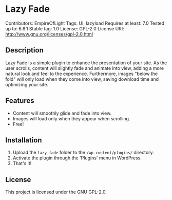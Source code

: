 # Lazy Fade

Contributors: EmpireOfLight
Tags: UI, lazyload
Requires at least: 7.0
Tested up to: 6.8.1
Stable tag: 1.0
License: GPL-2.0
License URI: http://www.gnu.org/licenses/gpl-2.0.html

## Description

Lazy Fade is a simple plugin to enhance the presentation of your site. As the user scrolls, content will slightly fade and animate into view, adding a more natural look and feel to the experience. Furthermore, images "below the fold" will only load when they come into view, saving download time and optimizing your site.

## Features

- Content will smoothly glide and fade into view.
- Images will load only when they appear when scrolling.
- Free!

## Installation

1. Upload the `lazy-fade` folder to the `/wp-content/plugins/` directory.
2. Activate the plugin through the 'Plugins' menu in WordPress.
3. That's it!

## License

This project is licensed under the GNU GPL-2.0.
